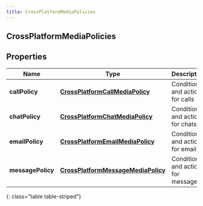 ```yaml
---
title: CrossPlatformMediaPolicies
---
```

## CrossPlatformMediaPolicies


## Properties

| Name | Type | Description | Notes |
| ------------ | ------------- | ------------- | ------------- |
| **callPolicy** | <!----><!---->[**CrossPlatformCallMediaPolicy**](CrossPlatformCallMediaPolicy.html)<!----> | Conditions and actions for calls |  [optional] |
| **chatPolicy** | <!----><!---->[**CrossPlatformChatMediaPolicy**](CrossPlatformChatMediaPolicy.html)<!----> | Conditions and actions for chats |  [optional] |
| **emailPolicy** | <!----><!---->[**CrossPlatformEmailMediaPolicy**](CrossPlatformEmailMediaPolicy.html)<!----> | Conditions and actions for emails |  [optional] |
| **messagePolicy** | <!----><!---->[**CrossPlatformMessageMediaPolicy**](CrossPlatformMessageMediaPolicy.html)<!----> | Conditions and actions for messages |  [optional] |
{: class="table table-striped"}




